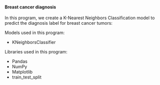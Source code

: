 #### Breast cancer diagnosis

In this program, we create a K-Nearest Neighbors Classification model to predict the diagnosis label for breast cancer tumors:

Models used in this program:

- KNeighborsClassifier

Libraries used in this program:

- Pandas
- NumPy
- Matplotlib
- train_test_split
